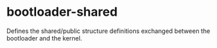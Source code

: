 # bootloader-shared

Defines the shared/public structure definitions exchanged between the bootloader and the kernel.
